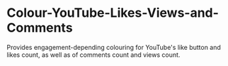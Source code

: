 # Colour-YouTube-Likes-Views-and-Comments
Provides engagement-depending colouring for YouTube's like button and likes count, as well as of comments count and views count.
